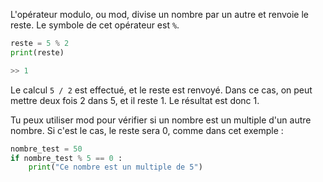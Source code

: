 L'opérateur modulo, ou mod, divise un nombre par un autre et renvoie le reste. Le symbole de cet opérateur est `%`.

```python
reste = 5 % 2
print(reste)

>> 1
```

Le calcul `5 / 2` est effectué, et le reste est renvoyé. Dans ce cas, on peut mettre deux fois 2 dans 5, et il reste 1. Le résultat est donc 1.

Tu peux utiliser mod pour vérifier si un nombre est un multiple d'un autre nombre. Si c'est le cas, le reste sera 0, comme dans cet exemple :

```python
nombre_test = 50
if nombre_test % 5 == 0 :
    print("Ce nombre est un multiple de 5")
```
